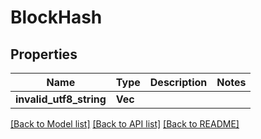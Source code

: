 # BlockHash

## Properties

Name | Type | Description | Notes
------------ | ------------- | ------------- | -------------
**invalid_utf8_string** | **Vec<i32>** |  | 

[[Back to Model list]](../README.md#documentation-for-models) [[Back to API list]](../README.md#documentation-for-api-endpoints) [[Back to README]](../README.md)


